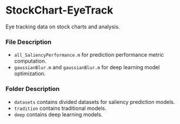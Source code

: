 # StockChart-EyeTrack
Eye tracking data on stock charts and analysis.

### File Description
- `all_SaliencyPerformance.m` for prediction performance metric computation.
- `gaussianBlur.m` and `gaussianBlur.m` for deep learning model optimization.

### Folder Description
- `datasets` contains divided datasets for saliency prediction models.
- `tradition` contains traditional models.
- `deep` contains deep learning models.